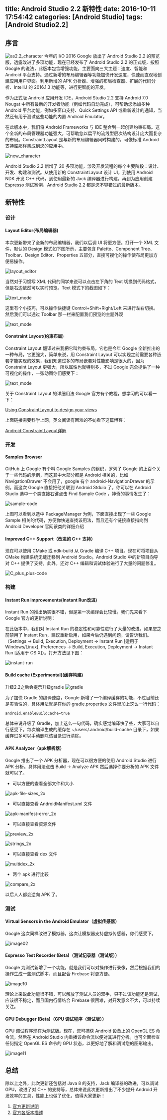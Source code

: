 title: Android Studio 2.2 新特性
date: 2016-10-11 17:54:42
categories: [Android Studio]
tags: [Android Studio2.2]
---

## 序言

![as2.2_character](https://static.oschina.net/uploads/space/2016/0924/070554_J51U_2720166.png)
今年的 I/O 2016 Google 放出了 Android Studio 2.2 的预览版，透露改进了多项功能，现在已经发布了 Android Studio 2.2 的正式版，按照 Google 的说法，此版本包含增强功能，主要面向三大主题：速度、智能和 Android 平台支持。通过新增的布局编辑器等功能加快开发速度，快速而直观地创建应用用户界面。利用新增的 APK 分析器、增强的布局检查器、扩展的代码分析、IntelliJ 的 2016.1.3 功能等，进行更智能的开发。
<!-- more -->

作为正式版 Android 应用开发 IDE，Android Studio 2.2 支持 Android 7.0 Nougat 中所有最新的开发者功能（例如代码自动完成），可帮助您添加多种 Android 平台功能，例如多窗口支持、Quick Settings API 或重新设计的通知，当然还有用于测试这些功能的内置 Android Emulator。 

在此版本中，我们将 Android Frameworks 与 IDE 整合到一起创建约束布局。这个全新的布局管理器功能强大，可帮助您以扁平的流线型层次结构设计庞大而复杂的布局。ConstraintLayout 是与新的布局编辑器同时构建的，可像标准 Android 支持库那样集成到您的应用中。

![new_character](https://static.oschina.net/uploads/space/2016/0924/070632_pSbD_2720166.png)

Android Studio 2.2 新增了 20 多项功能，涉及开发流程的每个主要阶段：设计、开发、构建和测试。从使用新的 ConstraintLayout 设计 UI，到使用 Android NDK 开发 C++ 代码，到使用最新的 Jack 编译器进行构建，再到为应用创建 Espresso 测试案例，Android Studio 2.2 都是您不容错过的最新版本。


## 新特性

### 设计

#### Layout Editor(布局编辑器)

本次更新带来了全新的布局编辑器，我们以后调 UI 将更方便。打开一个 XML 文件，默认的 Design 模式如下图所示，主要包含 Palette、Component Tree、Toolbar、Design Editor、Properties 五部分，直接可视化的操作使布局更加方便易操作。

![layout_editor](http://stormzhang.com/image/layout-editor-callouts_2-2_2x.png)

当然对于习惯写 XML 代码的同学来说可以点击左下角的 Text 切换到代码格式，但是右边依然可以实时预览。Text 模式下的截图如下：

![text_mode](http://stormzhang.com/image/layout-editor-text_2-2_2x.png)

这里有个小技巧，可以操作快捷键 Control+Shift+Right/Left 来进行左右切换。然后我们可以通过 Toolbar 那一栏来配置我们预览的主题外观

![text_mode](http://stormzhang.com/image/layout-editor-toolbar1-callouts_2-2_2x.png)

#### Constraint Layout(约束布局)

Constraint Layout 翻译过来我把它叫约束布局，它也是今年 Google 全新推出的一种布局，它更强大，简单来说，用 Constraint Layout 可以实现之前需要各种嵌套才能实现的效果，我们知道过多的布局嵌套对性能影响是很大的，因为 Constraint Layout 更强大，所以属性也就特别多，不过 Google 完全提供了一种可视化的操作，一张动图你们感受下：

![text_mode](http://stormzhang.com/image/image00.gif)

关于 Constraint Layout 的详细用法 Google 官方有个教程，想学习的可以看一下：

[Using ConstraintLayout to design your views](https://codelabs.developers.google.com/codelabs/constraint-layout/)

上面链接需要科学上网，英文阅读有困难的不妨看下这篇博客：

[Android ConstraintLayout详解](http://www.jianshu.com/p/a8b49ff64cd3)

### 开发

#### Samples Browser

GitHub 上 Google 有个叫 Google Samples 的组织，罗列了 Google 的上百个关于一些代码的示例，而这其中大部分都是 Android 相关的，比如 NavigationDrawer 不会用了，google 有个 android-NavigationDrawer 的示例。而这次 Google 直接把他关联到 Android Stduio 了，你可以在 Android Studio 选中一个类直接右键点击 Find Sample Code ，神奇的事情发生了：

![sample-code](http://stormzhang.com/image/code_sample.png)

上图可以看到以选中 PackageManager 为例，下面直接出现了一些 Google Sample 相关的代码，方便你快速查找该用法，而且还有个链接直接指向到 Android Developer 官网该类的详细介绍

#### Improved C++ Support（改进的 C++ 支持）

现在可以使用 CMake 或 ndk-build 从 Gradle 编译 C++ 项目。现在可将项目从 CMake 构建系统无缝迁移到 Android Studio。Android Studio 中的新项目向导对 C++ 提供了支持，此外，还对 C++ 编辑和调试体验进行了大量的问题修复。

![C_plus_plus-code](https://2.bp.blogspot.com/-fN7u1isHtDg/V-ATulF2JdI/AAAAAAAADZs/pLfGX_85NXomeFgfiIP3sGolu3QdiYQsgCLcB/s640/C_plus_plus.png)

### 构建

#### Instant Run Improvements(Instant Run改进)

Instant Run 的推出确实很不错，但是第一次编译会比较慢。我们先来看下 Google 官方的更新说明：

在此版本中，我们对 Instant Run 的稳定性和可靠性进行了大量的改进。如果您之前禁用了 Instant Run，建议重新启用，如果今后仍遇到问题，请告诉我们。（Settings → Build, Execution, Deployment → Instant Run [适用于 Windows/Linux], Preferences → Build, Execution, Deployment → Instant Run [适用于 OS X]）。打开方法见下图：

![instant-run](http://stormzhang.com/image/image05.png)

#### Build cache (Experimental)(缓存构建)

升级2.2之后会提示升级gradle
![gradle](http://stormzhang.com/image/as2.2.png)

为了加快 Gradle 的编译速度，Google 新增了一个编译缓存的功能，不过目前还是实验性的，具体用法就是在你的 gradle.properties 文件里加上这么一行代码：

``` xml
android.enableBuildCache=true
```

总体来说升级了 Gradle，加上这么一句代码，确实感觉编译快了些，大家可以自行感受下。每次编译生成的缓存在 ~/users/.android/build-cache 目录下，如果缓存过多可以手动删除该目录进行清除。


#### APK Analyzer（apk解析器）

Google 推出了一个 APK 分析器，现在可以很方便的使用 Android Studio 进行 APK 分析。具体用法点击 Build -> Analyze APK 然后选择你要分析的 APK 文件就可以了。

- 可以方便的查看全部文件和大小

![apk-file-sizes_2x](http://stormzhang.com/image/apk-file-sizes_2x.png)


- 可以直接查看 AndroidManifest.xml 文件

![apk-manifest-error_2x](http://stormzhang.com/image/apk-manifest-error_2x.png)

- 可以直接查看资源文件

![preview_2x](http://stormzhang.com/image/apk-image-preview_2x.png)

![strings_2x](http://stormzhang.com/image/apk-strings_2x.png)

- 可以直接查看 dex 文件

![multidex_2x](http://stormzhang.com/image/apk-multidex_2x.png)

- 两个 apk 进行比较

![compare_2x](http://stormzhang.com/image/apk-compare_2x.png)

以后人人都会逆向 APK 了。


### 测试

#### Virtual Sensors in the Android Emulator（虚拟传感器）

Google 这次同样改进了模拟器，这次让模拟器支持虚拟传感器，你们感受下。

![image02](http://stormzhang.com/image/image02.gif)

#### Espresso Test Recorder (Beta)（测试记录器（测试版））

Google 为测试新增了一个功能，就是我们可以对操作进行录像，然后根据我们的操作生成一些测试脚本，而且配合 Firebase 将更方便。

![image10](http://stormzhang.com/image/image10.png)

理论上来说此功能很不错，可以解放了测试人员的双手，只不过该功能还是测试，应该很不稳定，而且国内行情结合 Firebase 很困难，对开发意义不大，可以持续关注。

#### GPU Debugger (Beta)（GPU 调试程序（测试版））

GPU 调试程序现在为测试版。现在，您可捕获 Android 设备上的 OpenGL ES 命令流，然后在 Android Studio 内重播该命令流以便对其进行分析。也可全面检查任何指定 OpenGL ES 命令的 GPU 状态，以更好地了解和调试您的图形输出。

![image11](https://1.bp.blogspot.com/-2IprWPLlQcs/V-AWAlo-SlI/AAAAAAAADaQ/0ppF6MZ8CaQTHpYX7qXV-zrRk28IOlzBQCLcB/s640/image11.png)

## 总结

除以上之外，此次更新还包括对 Java 8 的支持，Jack 编译器的改进，可以调试 GPU，改进了对 C++ 的支持等，总体来说此次更新推出了不少提升 Android 开发效率的工具，性能上也做了优化，值得大家更新！

1. [官方更新说明](http://android-developers.blogspot.jp/2016/09/android-studio-2-2.html)
2. [官方各版本描述](https://developer.android.com/studio/releases/index.html)